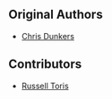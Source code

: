 Original Authors
----------------

 * [Chris Dunkers](cmdunkers@wpi.edu)

Contributors
------------

 * [Russell Toris](rctoris@wpi.edu)

